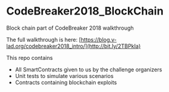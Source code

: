 # CodeBreaker2018_BlockChain

Block chain part of CodeBreaker 2018 walkthrough

The full walkthrough is here:  [https://blog.v-lad.org/codebreaker2018_intro/](http://bit.ly/2TBPkIa)

This repo contains

   * All SmartContracts given to us by the challenge organizers
   * Unit tests to simulate various scenarios
   * Contracts containing blockchain exploits
